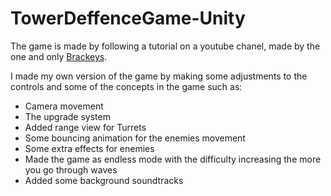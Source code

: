 # TowerDeffenceGame-Unity
The game is made by following a tutorial on a youtube chanel, made by the one and only <a href=https://www.youtube.com/Brackeys >Brackeys</a>.

I made my own version of the game by making some adjustments to the controls and some of the concepts in the game such as:
  - Camera movement
  - The upgrade system
  - Added range view for Turrets
  - Some bouncing animation for the enemies movement
  - Some extra effects for enemies
  - Made the game as endless mode with the difficulty increasing the more you go through waves
  - Added some background soundtracks 
